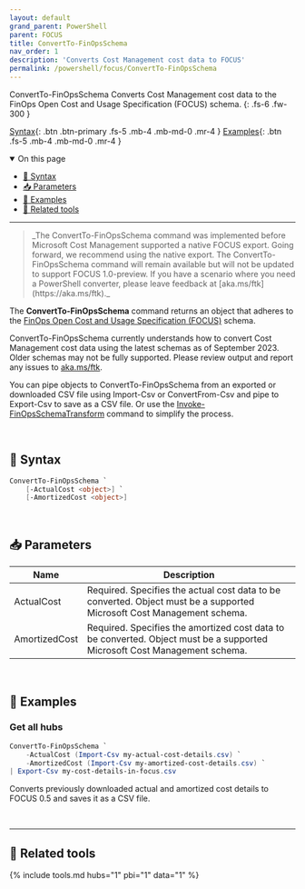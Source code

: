 ```yaml
---
layout: default
grand_parent: PowerShell
parent: FOCUS
title: ConvertTo-FinOpsSchema
nav_order: 1
description: 'Converts Cost Management cost data to FOCUS'
permalink: /powershell/focus/ConvertTo-FinOpsSchema
---
```


<span class="fs-9 d-block mb-4">ConvertTo-FinOpsSchema</span>
Converts Cost Management cost data to the FinOps Open Cost and Usage Specification (FOCUS) schema.
{: .fs-6 .fw-300 }

[Syntax](#-syntax){: .btn .btn-primary .fs-5 .mb-4 .mb-md-0 .mr-4 }
[Examples](#-examples){: .btn .fs-5 .mb-4 .mb-md-0 .mr-4 }

<details open markdown="1">
   <summary class="fs-2 text-uppercase">On this page</summary>

- [🧮 Syntax](#-syntax)
- [📥 Parameters](#-parameters)
- [🌟 Examples](#-examples)
- [🧰 Related tools](#-related-tools)

</details>

---

<blockquote class="warning" markdown="1">
  _The ConvertTo-FinOpsSchema command was implemented before Microsoft Cost Management supported a native FOCUS export. Going forward, we recommend using the native export. The ConvertTo-FinOpsSchema command will remain available but will not be updated to support FOCUS 1.0-preview. If you have a scenario where you need a PowerShell converter, please leave feedback at [aka.ms/ftk](https://aka.ms/ftk)._
</blockquote>

The **ConvertTo-FinOpsSchema** command returns an object that adheres to the [FinOps Open Cost and Usage Specification (FOCUS)](https://focus.finops.org) schema.

ConvertTo-FinOpsSchema currently understands how to convert Cost Management cost data using the latest schemas as of September 2023. Older schemas may not be fully supported. Please review output and report any issues to [aka.ms/ftk](https://aka.ms/ftk).

You can pipe objects to ConvertTo-FinOpsSchema from an exported or downloaded CSV file using Import-Csv or ConvertFrom-Csv and pipe to Export-Csv to save as a CSV file. Or use the [Invoke-FinOpsSchemaTransform](./Invoke-FinOpsSchemaTransform.md) command to simplify the process.

<br>

## 🧮 Syntax

```powershell
ConvertTo-FinOpsSchema `
    [-ActualCost <object>] `
    [-AmortizedCost <object>]
```

<br>

## 📥 Parameters

| Name          | Description                                                                                                               |
| ------------- | ------------------------------------------------------------------------------------------------------------------------- |
| ActualCost    | Required. Specifies the actual cost data to be converted. Object must be a supported Microsoft Cost Management schema.    |
| AmortizedCost | Required. Specifies the amortized cost data to be converted. Object must be a supported Microsoft Cost Management schema. |

<br>

## 🌟 Examples

### Get all hubs

```powershell
ConvertTo-FinOpsSchema `
    -ActualCost (Import-Csv my-actual-cost-details.csv) `
    -AmortizedCost (Import-Csv my-amortized-cost-details.csv) `
| Export-Csv my-cost-details-in-focus.csv
```

Converts previously downloaded actual and amortized cost details to FOCUS 0.5 and saves it as a CSV file.

<br>

---

## 🧰 Related tools

{% include tools.md hubs="1" pbi="1" data="1" %}

<br>
